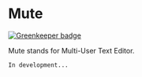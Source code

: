 # Mute

[![Greenkeeper badge](https://badges.greenkeeper.io/coast-team/mute-deprecated.svg)](https://greenkeeper.io/)

Mute stands for Multi-User Text Editor.

    In development...
